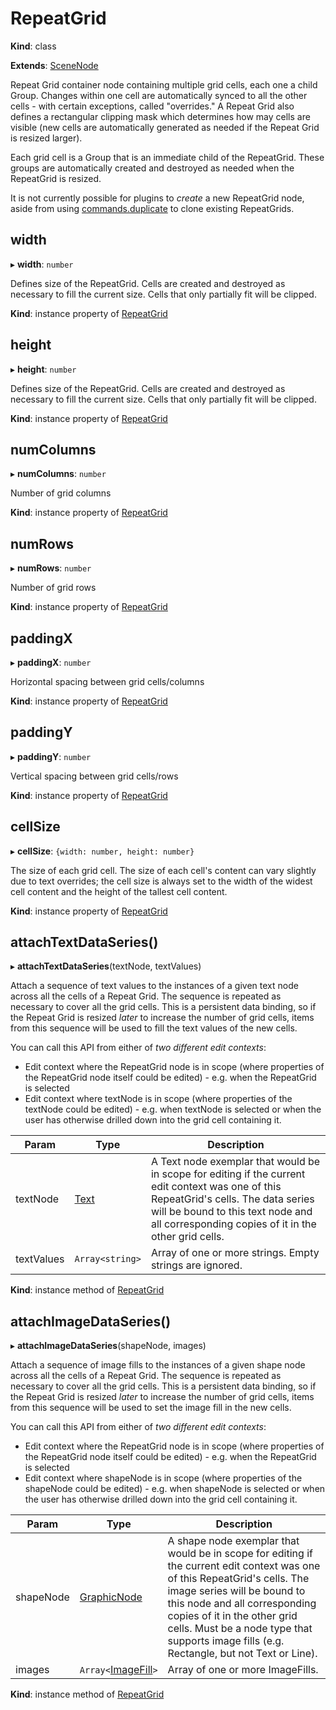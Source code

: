 # RepeatGrid

**Kind**: class

**Extends**: [SceneNode](/develop/reference/SceneNode)

Repeat Grid container node containing multiple grid cells, each one a child Group. Changes within one cell are automatically synced
to all the other cells - with certain exceptions, called "overrides." A Repeat Grid also defines a rectangular clipping mask which
determines how may cells are visible (new cells are automatically generated as needed if the Repeat Grid is resized larger).

Each grid cell is a Group that is an immediate child of the RepeatGrid. These groups are automatically created and destroyed as
needed when the RepeatGrid is resized.

It is not currently possible for plugins to _create_ a new RepeatGrid node, aside from using [commands.duplicate](/develop/reference/commands/#duplicate)
to clone existing RepeatGrids.

## width

▸ **width**: `number`

Defines size of the RepeatGrid. Cells are created and destroyed as necessary to fill the current size. Cells that only partially fit will be clipped.

**Kind**: instance property of [RepeatGrid](#repeatgrid)

## height

▸ **height**: `number`

Defines size of the RepeatGrid. Cells are created and destroyed as necessary to fill the current size. Cells that only partially fit will be clipped.

**Kind**: instance property of [RepeatGrid](#repeatgrid)

## numColumns

▸ **numColumns**: `number`

Number of grid columns

**Kind**: instance property of [RepeatGrid](#repeatgrid)

## numRows

▸ **numRows**: `number`

Number of grid rows

**Kind**: instance property of [RepeatGrid](#repeatgrid)

## paddingX

▸ **paddingX**: `number`

Horizontal spacing between grid cells/columns

**Kind**: instance property of [RepeatGrid](#repeatgrid)

## paddingY

▸ **paddingY**: `number`

Vertical spacing between grid cells/rows

**Kind**: instance property of [RepeatGrid](#repeatgrid)

## cellSize

▸ **cellSize**: `{width: number, height: number}`

The size of each grid cell. The size of each cell's content can vary slightly due to text overrides; the cell size is always set to the width of the widest cell content and the height of the tallest cell content.

**Kind**: instance property of [RepeatGrid](#repeatgrid)

## attachTextDataSeries()

▸ **attachTextDataSeries**(textNode, textValues)

Attach a sequence of text values to the instances of a given text node across all the cells of a Repeat Grid. The sequence is
repeated as necessary to cover all the grid cells. This is a persistent data binding, so if the Repeat Grid is resized _later_
to increase the number of grid cells, items from this sequence will be used to fill the text values of the new cells.

You can call this API from either of _two different edit contexts_:

- Edit context where the RepeatGrid node is in scope (where properties of the RepeatGrid node itself could be edited) - e.g.
  when the RepeatGrid is selected
- Edit context where textNode is in scope (where properties of the textNode could be edited) - e.g. when textNode is selected
  or when the user has otherwise drilled down into the grid cell containing it.

| Param      | Type            | Description                                                                                                                                                                                                                         |
| ---------- | ----------------| ----------------------------------------------------------------------------------------------------------------------------------------------------------------------------------------------------------------------------------- |
| textNode   | [Text](/develop/reference/Text) | A Text node exemplar that would be in scope for editing if the current edit context was one of this RepeatGrid's cells. The data series will be bound to this text node and all corresponding copies of it in the other grid cells. |
| textValues | `Array<string>` | Array of one or more strings. Empty strings are ignored.                                                                                                                                                                            |

**Kind**: instance method of [RepeatGrid](#repeatgrid)

## attachImageDataSeries()

▸ **attachImageDataSeries**(shapeNode, images)

Attach a sequence of image fills to the instances of a given shape node across all the cells of a Repeat Grid. The sequence is
repeated as necessary to cover all the grid cells. This is a persistent data binding, so if the Repeat Grid is resized _later_
to increase the number of grid cells, items from this sequence will be used to set the image fill in the new cells.

You can call this API from either of _two different edit contexts_:

- Edit context where the RepeatGrid node is in scope (where properties of the RepeatGrid node itself could be edited) - e.g.
  when the RepeatGrid is selected
- Edit context where shapeNode is in scope (where properties of the shapeNode could be edited) - e.g. when shapeNode is selected
  or when the user has otherwise drilled down into the grid cell containing it.

| Param     | Type               | Description                                                                                                                                                                                                                                                                                                            |
| --------- | -------------------| ---------------------------------------------------------------------------------------------------------------------------------------------------------------------------------------------------------------------------------------------------------------------------------------------------------------------- |
| shapeNode | [GraphicNode](/develop/reference/GraphicNode) | A shape node exemplar that would be in scope for editing if the current edit context was one of this RepeatGrid's cells. The image series will be bound to this node and all corresponding copies of it in the other grid cells. Must be a node type that supports image fills (e.g. Rectangle, but not Text or Line). |
| images    | `Array<`[ImageFill](/develop/reference/ImageFill)`>` | Array of one or more ImageFills.                                                                                                                                                                                                                                                                                       |

**Kind**: instance method of [RepeatGrid](#repeatgrid)